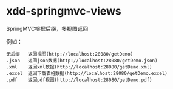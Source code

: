# xdd-springmvc-views
SpringMVC根据后缀，多视图返回

例如：

    无后缀   返回视图(http://localhost:28080/getDemo)
    .json   返回json数据(http://localhost:28080/getDemo.json)
    .xml    返回xml数据(http://localhost:28080/getDemo.xml)
    .excel  返回下载表格数据(http://localhost:28080/getDemo.excel)
    .pdf    返回pdf视图(http://localhost:28080/getDemo.pdf)

    
